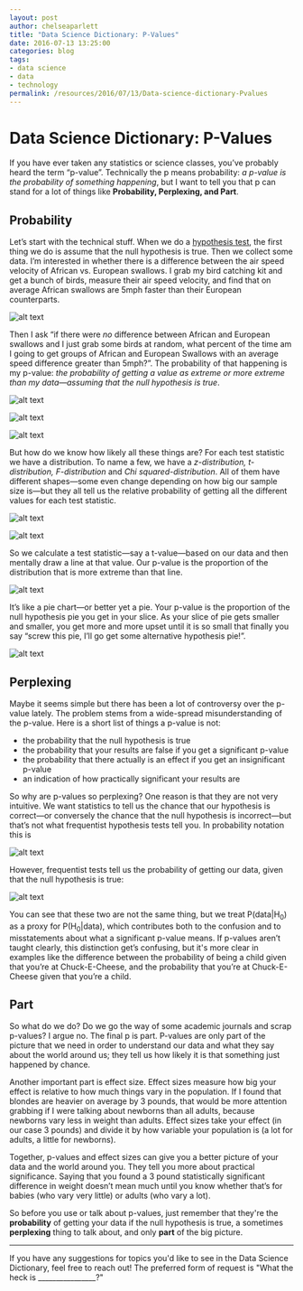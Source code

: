 ```yaml
---
layout: post
author: chelseaparlett
title: "Data Science Dictionary: P-Values"
date: 2016-07-13 13:25:00
categories: blog
tags:
- data science
- data
- technology
permalink: /resources/2016/07/13/Data-science-dictionary-Pvalues
---
```


# Data Science Dictionary: P-Values

If you have ever taken any statistics or science classes, you’ve probably heard the term “p-value”. Technically the p means probability: *a p-value is the probability of something happening*, but I want to tell you that p can stand for a lot of things like **Probability, Perplexing, and Part**.

## Probability
Let’s start with the technical stuff. When we do a [hypothesis test](https://medium.com/@chelseaparlett/basic-hypothesis-tests-clear-statistics-5d99f6af208c#.w8hj5e6xh), the first thing we do is assume that the null hypothesis is true. Then we collect some data. I’m interested in whether there is a difference between the air speed velocity of African vs. European swallows. I grab my bird catching kit and get a bunch of birds, measure their air speed velocity, and find that on average African swallows are 5mph faster than their European counterparts.

![alt text](/assets/img/postimages/forScience.jpg "No I swear ma'am, this is for an experiment" )

Then I ask “if there were *no* difference between African and European swallows and I just grab some birds at random, what percent of the time am I going to get groups of African and European Swallows with an average speed difference greater than 5mph?”. The probability of that happening is my p-value: *the probability of getting a value as extreme or more extreme than my data—assuming that the null hypothesis is true*.

![alt text](/assets/img/postimages/tZ.jpg "tz distribution")

![alt text](/assets/img/postimages/F.jpg "F distribution")

![alt text](/assets/img/postimages/Chi.jpg "Chi distribution")

But how do we know how likely all these things are? For each test statistic we have a distribution. To name a few, we have a *z-distribution, t-distribution, F-distribution* and *Chi squared-distribution*. All of them have different shapes—some even change depending on how big our sample size is—but they all tell us the relative probability of getting all the different values for each test statistic.

![alt text](/assets/img/postimages/pValue.jpg "p-value graphic")

![alt text](/assets/img/postimages/proportion.jpg "roportion of area over distribution")

So we calculate a test statistic—say a t-value—based on our data and then mentally draw a line at that value. Our p-value is the proportion of the distribution that is more extreme than that line.

![alt text](/assets/img/postimages/pie.jpg "Pie Graph and Distribution")

It’s like a pie chart—or better yet a pie. Your p-value is the proportion of the null hypothesis pie you get in your slice. As your slice of pie gets smaller and smaller, you get more and more upset until it is so small that finally you say “screw this pie, I’ll go get some alternative hypothesis pie!”.

![alt text](/assets/img/postimages/NotEnoughPie.jpg "not enough pie")

## Perplexing
Maybe it seems simple but there has been a lot of controversy over the p-value lately. The problem stems from a wide-spread misunderstanding of the p-value. Here is a short list of things a p-value is not:

- the probability that the null hypothesis is true
- the probability that your results are false if you get a significant p-value
- the probability that there actually is an effect if you get an insignificant p-value
- an indication of how practically significant your results are

So why are p-values so perplexing? One reason is that they are not very intuitive. We want statistics to tell us the chance that our hypothesis is correct—or conversely the chance that the null  hypothesis is incorrect—but that’s not what frequentist hypothesis tests tell you.  In probability notation this is

![alt text](/assets/img/postimages/pHoData.jpg "P(Ho|Data)")

However, frequentist tests tell us the probability of getting our data, given that the null hypothesis is true:

![alt text](/assets/img/postimages/pDataHo.jpg "P(Data|Ho)")

You can see that these two are not the same thing, but we treat P(data|H<sub>0</sub>) as a proxy for P(H<sub>0</sub>|data), which contributes both to the confusion and to misstatements about what a significant p-value means. If p-values aren’t taught clearly, this distinction get’s confusing, but it's more clear in examples like the difference between the probability of being a child given that you’re at Chuck-E-Cheese, and the probability that you’re at Chuck-E-Cheese given that you’re a child.

## Part
So what do we do? Do we go the way of some academic journals and scrap p-values? I argue no. The final p is part. P-values are only part of the picture that we need in order to understand our data and what they say about the world around us; they tell us how likely it is that something just happened by chance.

Another important part is effect size. Effect sizes measure how big your effect is relative to how much things vary in the population. If I found that blondes are heavier on average by 3 pounds, that would be more attention grabbing if I were talking about newborns than all adults, because newborns vary less in weight than adults. Effect sizes take your effect (in our case 3 pounds) and divide it by how variable your population is (a lot for adults, a little for newborns).

Together, p-values and effect sizes can give you a better picture of your data and the world around you. They tell you more about practical significance. Saying that you found a 3 pound statistically significant difference in weight doesn’t mean much until you know whether that’s for babies (who vary very little) or adults (who vary a lot).

So before you use or talk about p-values, just remember that they're the **probability** of getting your data if the null hypothesis is true, a sometimes **perplexing** thing to talk about, and only **part** of the big picture.

---

If you have any suggestions for topics you'd like to see in the Data Science Dictionary, feel free to reach out! The preferred form of request is "What the heck is ________________?"
